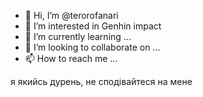 - 👋 Hi, I’m @terorofanari 
- 👀 I’m interested in Genhin impact
- 🌱 I’m currently learning ...
- 💞️ I’m looking to collaborate on ...
- 📫 How to reach me ...

<!---
terorofanari/terorofanari is a ✨ special ✨ repository because its `README.md` (this file) appears on your GitHub profile.
You can click the Preview link to take a look at your changes.
--->
я якийсь дурень, не сподівайтеся на мене
